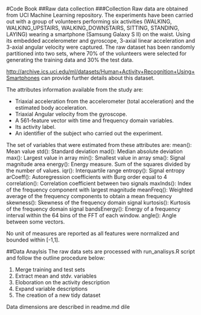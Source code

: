 #Code Book
##Raw data collection
###Collection
Raw data are obtained from UCI Machine Learning repository. 
The experiments have been carried out with a group of volunteers performing six activities (WALKING, WALKING_UPSTAIRS, WALKING_DOWNSTAIRS, SITTING, STANDING, LAYING) wearing a smartphone (Samsung Galaxy S II) on the waist. Using its embedded accelerometer and gyroscope, 3-axial linear acceleration and 3-axial angular velocity were captured. The raw dataset has been randomly partitioned into two sets, where 70% of the volunteers were selected for generating the training data and 30% the test data. 

http://archive.ics.uci.edu/ml/datasets/Human+Activity+Recognition+Using+Smartphones  can provide further details about this dataset. 

The attributes information available from the study are:
- Triaxial acceleration from the accelerometer (total acceleration) and the estimated body acceleration. 
- Triaxial Angular velocity from the gyroscope. 
- A 561-feature vector with time and frequency domain variables. 
- Its activity label. 
- An identifier of the subject who carried out the experiment.


The set of variables that were estimated from these attributes are:
mean(): Mean value
std(): Standard deviation
mad(): Median absolute deviation
max(): Largest value in array
min(): Smallest value in array
sma(): Signal magnitude area
energy(): Energy measure. Sum of the squares divided by the number of values.
iqr(): Interquartile range
entropy(): Signal entropy
arCoeff(): Autoregression coefficients with Burg order equal to 4
correlation(): Correlation coefficient between two signals
maxInds(): Index of the frequency component with largest magnitude
meanFreq(): Weighted average of the frequency components to obtain a mean frequency
skewness(): Skewness of the frequency domain signal
kurtosis(): Kurtosis of the frequency domain signal
bandsEnergy(): Energy of a frequency interval within the 64 bins of the FFT of each window.
angle(): Angle between some vectors.


No unit of measures are reported as all features were normalized and bounded within [-1,1].

##Data Anaylsis
The raw data sets are processed with run_analisys.R script and follow the outline procedure below: 
1. Merge training and test sets
2. Extract mean and stdv. variables
3. Eloboration on the activity description
4. Expand variable descriptions
5. The creation of a new tidy dataset

Data dimensions are described in readme.md dile

